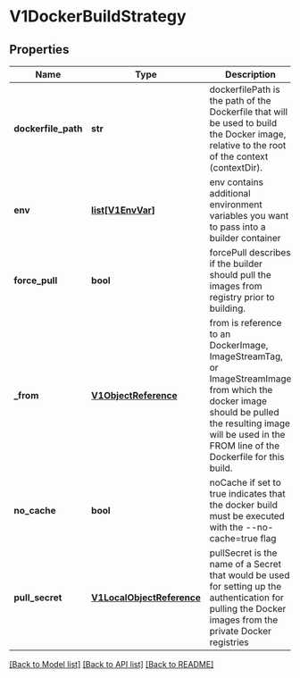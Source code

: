 # V1DockerBuildStrategy

## Properties
Name | Type | Description | Notes
------------ | ------------- | ------------- | -------------
**dockerfile_path** | **str** | dockerfilePath is the path of the Dockerfile that will be used to build the Docker image, relative to the root of the context (contextDir). | [optional] 
**env** | [**list[V1EnvVar]**](V1EnvVar.md) | env contains additional environment variables you want to pass into a builder container | [optional] 
**force_pull** | **bool** | forcePull describes if the builder should pull the images from registry prior to building. | [optional] 
**_from** | [**V1ObjectReference**](V1ObjectReference.md) | from is reference to an DockerImage, ImageStreamTag, or ImageStreamImage from which the docker image should be pulled the resulting image will be used in the FROM line of the Dockerfile for this build. | [optional] 
**no_cache** | **bool** | noCache if set to true indicates that the docker build must be executed with the --no-cache&#x3D;true flag | [optional] 
**pull_secret** | [**V1LocalObjectReference**](V1LocalObjectReference.md) | pullSecret is the name of a Secret that would be used for setting up the authentication for pulling the Docker images from the private Docker registries | [optional] 

[[Back to Model list]](../README.md#documentation-for-models) [[Back to API list]](../README.md#documentation-for-api-endpoints) [[Back to README]](../README.md)


